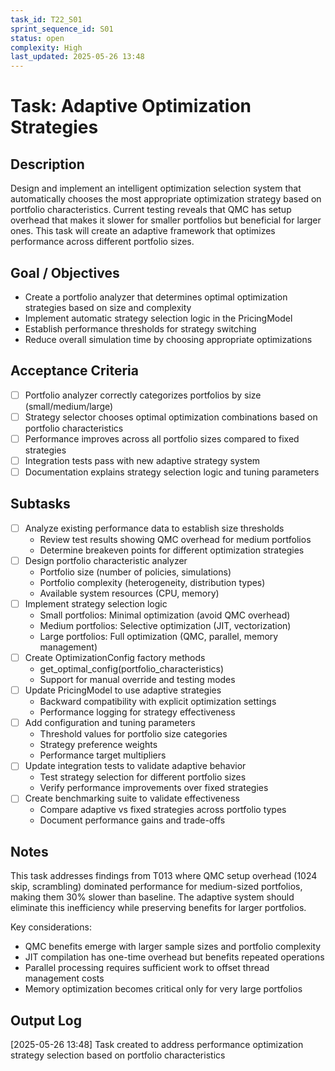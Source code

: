 ```yaml
---
task_id: T22_S01
sprint_sequence_id: S01
status: open
complexity: High
last_updated: 2025-05-26 13:48
---
```


# Task: Adaptive Optimization Strategies

## Description
Design and implement an intelligent optimization selection system that automatically chooses the most appropriate optimization strategy based on portfolio characteristics. Current testing reveals that QMC has setup overhead that makes it slower for smaller portfolios but beneficial for larger ones. This task will create an adaptive framework that optimizes performance across different portfolio sizes.

## Goal / Objectives
- Create a portfolio analyzer that determines optimal optimization strategies based on size and complexity
- Implement automatic strategy selection logic in the PricingModel
- Establish performance thresholds for strategy switching
- Reduce overall simulation time by choosing appropriate optimizations

## Acceptance Criteria
- [ ] Portfolio analyzer correctly categorizes portfolios by size (small/medium/large)
- [ ] Strategy selector chooses optimal optimization combinations based on portfolio characteristics  
- [ ] Performance improves across all portfolio sizes compared to fixed strategies
- [ ] Integration tests pass with new adaptive strategy system
- [ ] Documentation explains strategy selection logic and tuning parameters

## Subtasks
- [ ] Analyze existing performance data to establish size thresholds
  - Review test results showing QMC overhead for medium portfolios
  - Determine breakeven points for different optimization strategies
- [ ] Design portfolio characteristic analyzer
  - Portfolio size (number of policies, simulations)
  - Portfolio complexity (heterogeneity, distribution types)
  - Available system resources (CPU, memory)
- [ ] Implement strategy selection logic
  - Small portfolios: Minimal optimization (avoid QMC overhead)
  - Medium portfolios: Selective optimization (JIT, vectorization)
  - Large portfolios: Full optimization (QMC, parallel, memory management)
- [ ] Create OptimizationConfig factory methods
  - get_optimal_config(portfolio_characteristics)
  - Support for manual override and testing modes
- [ ] Update PricingModel to use adaptive strategies
  - Backward compatibility with explicit optimization settings
  - Performance logging for strategy effectiveness
- [ ] Add configuration and tuning parameters
  - Threshold values for portfolio size categories
  - Strategy preference weights
  - Performance target multipliers
- [ ] Update integration tests to validate adaptive behavior
  - Test strategy selection for different portfolio sizes
  - Verify performance improvements over fixed strategies
- [ ] Create benchmarking suite to validate effectiveness
  - Compare adaptive vs fixed strategies across portfolio types
  - Document performance gains and trade-offs

## Notes
This task addresses findings from T013 where QMC setup overhead (1024 skip, scrambling) dominated performance for medium-sized portfolios, making them 30% slower than baseline. The adaptive system should eliminate this inefficiency while preserving benefits for larger portfolios.

Key considerations:
- QMC benefits emerge with larger sample sizes and portfolio complexity
- JIT compilation has one-time overhead but benefits repeated operations
- Parallel processing requires sufficient work to offset thread management costs
- Memory optimization becomes critical only for very large portfolios

## Output Log
[2025-05-26 13:48] Task created to address performance optimization strategy selection based on portfolio characteristics
